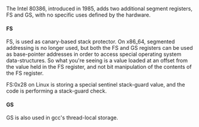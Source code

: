 The Intel 80386, introduced in 1985, adds two additional segment registers, FS and GS, with no specific uses defined by the hardware.

#### FS
FS, is used as canary-based stack protector. On x86_64, segmented addressing is no longer used,
but both the FS and GS registers can be used as base-pointer addresses in order to access special operating system data-structures.
So what you're seeing is a value loaded at an offset from the value held in the FS register, and not bit manipulation of the contents of the FS register.

FS:0x28 on Linux is storing a special sentinel stack-guard value, and the code is performing a stack-guard check. 

#### GS
GS is also used in gcc's thread-local storage.


